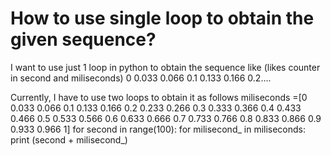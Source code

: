 
# How to use single loop to obtain the given sequence?

I want to use just 1 loop in python to obtain the sequence like  (likes counter in second  and miliseconds)
0 0.033 0.066 0.1 0.133 0.166 0.2....

Currently, I have to use two loops to obtain it as follows
miliseconds =[0 0.033 0.066 0.1 0.133 0.166 0.2 0.233 0.266 0.3 0.333 0.366 0.4 0.433 0.466 0.5 0.533 0.566 0.6 0.633 0.666 0.7 0.733 0.766 0.8 0.833 0.866 0.9 0.933 0.966 1]
for second in range(100):
   for milisecond_ in miliseconds:
       print (second + milisecond_)


        